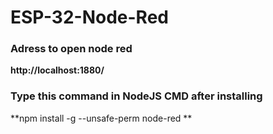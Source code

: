# ESP-32-Node-Red

### Adress to open node red 

 **http://localhost:1880/**
 
 ### Type this command in NodeJS CMD after installing 
 
  **npm install -g --unsafe-perm node-red **
